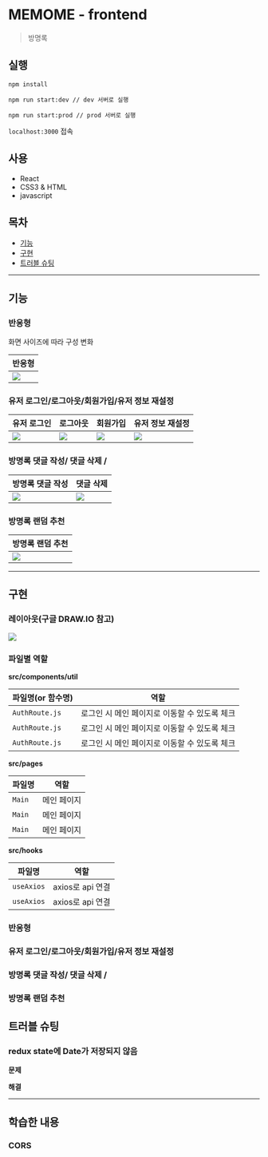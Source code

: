 # MEMOME - frontend
> 방명록 

## 실행

```shell
npm install

npm run start:dev // dev 서버로 실행

npm run start:prod // prod 서버로 실행
```

`localhost:3000` 접속

## 사용

- React
- CSS3 & HTML
- javascript

## 목차

- [기능](#기능)
- [구현](#구현)
- [트러블 슈팅](#트러블-슈팅)

---

## 기능

### 반응형

화면 사이즈에 따라 구성 변화

| 반응형                 |
|---------------------|
| ![](./docs/반응형.webp) |

### 유저 로그인/로그아웃/회원가입/유저 정보 재설정

| 유저 로그인                | 로그아웃            | 회원가입 | 유저 정보 재설정 |
|----------------------|----------------------|------------------------|------------------------|
| ![](./docs/유저로그인.webp) | ![](./docs/로그아웃.webp) | ![](./docs/회원가입.webp)   | ![](./docs/유저정보재설정.webp)   |

### 방명록 댓글 작성/ 댓글 삭제 / 

| 방명록 댓글 작성 | 댓글 삭제 |
|------------------------------|-----------------------|
| ![](./docs/댓글작성.webp)        | ![](./docs/댓글삭제.webp)  |

### 방명록 랜덤 추천

| 방명록 랜덤 추천      |
|----------------------|
| ![](./docs/방명록랜덤추천.webp) |

---

## 구현

### 레이아웃(구글 DRAW.IO 참고)

![](./docs/레이아웃.png)

### 파일별 역할

__src/components/util__

| 파일명(or 함수명)                  | 역할                            |
|---------------------|-------------------------------|
| `AuthRoute.js`          | 로그인 시 메인 페이지로 이동할 수 있도록 체크 |
| `AuthRoute.js`          | 로그인 시 메인 페이지로 이동할 수 있도록 체크 |
| `AuthRoute.js`          | 로그인 시 메인 페이지로 이동할 수 있도록 체크 |

__src/pages__

| 파일명                  | 역할               |
|---------------------|------------------|
| `Main` | 메인 페이지   |
| `Main` | 메인 페이지   |
| `Main` | 메인 페이지   |

__src/hooks__

| 파일명         | 역할            |
|------------|---------------|
| `useAxios` | axios로 api 연결 |
| `useAxios` | axios로 api 연결 |

### 반응형



### 유저 로그인/로그아웃/회원가입/유저 정보 재설정

### 방명록 댓글 작성/ 댓글 삭제 /

### 방명록 랜덤 추천



## 트러블 슈팅

### redux state에 Date가 저장되지 않음

__문제__  

__해결__  


---

## 학습한 내용

### CORS
